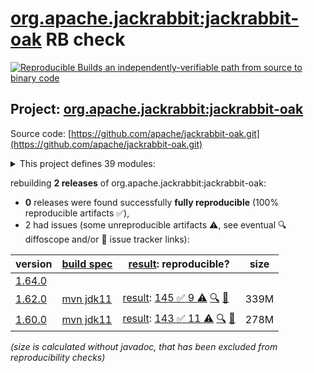 [org.apache.jackrabbit:jackrabbit-oak](https://central.sonatype.com/artifact/org.apache.jackrabbit/jackrabbit-oak/versions) RB check
=======

[![Reproducible Builds](https://reproducible-builds.org/images/logos/rb.svg) an independently-verifiable path from source to binary code](https://reproducible-builds.org/)

## Project: [org.apache.jackrabbit:jackrabbit-oak](https://central.sonatype.com/artifact/org.apache.jackrabbit/jackrabbit-oak/versions)

Source code: [https://github.com/apache/jackrabbit-oak.git](https://github.com/apache/jackrabbit-oak.git)

<details><summary>This project defines 39 modules:</summary>

* [org.apache.jackrabbit:oak-api](https://central.sonatype.com/artifact/org.apache.jackrabbit/oak-api/1.62.0)
* [org.apache.jackrabbit:oak-auth-external](https://central.sonatype.com/artifact/org.apache.jackrabbit/oak-auth-external/1.62.0)
* [org.apache.jackrabbit:oak-auth-ldap](https://central.sonatype.com/artifact/org.apache.jackrabbit/oak-auth-ldap/1.62.0)
* [org.apache.jackrabbit:oak-authorization-cug](https://central.sonatype.com/artifact/org.apache.jackrabbit/oak-authorization-cug/1.62.0)
* [org.apache.jackrabbit:oak-authorization-principalbased](https://central.sonatype.com/artifact/org.apache.jackrabbit/oak-authorization-principalbased/1.62.0)
* [org.apache.jackrabbit:oak-blob](https://central.sonatype.com/artifact/org.apache.jackrabbit/oak-blob/1.62.0)
* [org.apache.jackrabbit:oak-blob-cloud](https://central.sonatype.com/artifact/org.apache.jackrabbit/oak-blob-cloud/1.62.0)
* [org.apache.jackrabbit:oak-blob-cloud-azure](https://central.sonatype.com/artifact/org.apache.jackrabbit/oak-blob-cloud-azure/1.62.0)
* [org.apache.jackrabbit:oak-blob-plugins](https://central.sonatype.com/artifact/org.apache.jackrabbit/oak-blob-plugins/1.62.0)
* [org.apache.jackrabbit:oak-commons](https://central.sonatype.com/artifact/org.apache.jackrabbit/oak-commons/1.62.0)
* [org.apache.jackrabbit:oak-core](https://central.sonatype.com/artifact/org.apache.jackrabbit/oak-core/1.62.0)
* [org.apache.jackrabbit:oak-core-spi](https://central.sonatype.com/artifact/org.apache.jackrabbit/oak-core-spi/1.62.0)
* [org.apache.jackrabbit:oak-exercise](https://central.sonatype.com/artifact/org.apache.jackrabbit/oak-exercise/1.62.0)
* [org.apache.jackrabbit:oak-http](https://central.sonatype.com/artifact/org.apache.jackrabbit/oak-http/1.62.0)
* [org.apache.jackrabbit:oak-it](https://central.sonatype.com/artifact/org.apache.jackrabbit/oak-it/1.62.0)
* [org.apache.jackrabbit:oak-jackrabbit-api](https://central.sonatype.com/artifact/org.apache.jackrabbit/oak-jackrabbit-api/1.62.0)
* [org.apache.jackrabbit:oak-jcr](https://central.sonatype.com/artifact/org.apache.jackrabbit/oak-jcr/1.62.0)
* [org.apache.jackrabbit:oak-lucene](https://central.sonatype.com/artifact/org.apache.jackrabbit/oak-lucene/1.62.0)
* [org.apache.jackrabbit:oak-parent](https://central.sonatype.com/artifact/org.apache.jackrabbit/oak-parent/1.62.0)
* [org.apache.jackrabbit:oak-pojosr](https://central.sonatype.com/artifact/org.apache.jackrabbit/oak-pojosr/1.62.0)
* [org.apache.jackrabbit:oak-query-spi](https://central.sonatype.com/artifact/org.apache.jackrabbit/oak-query-spi/1.62.0)
* [org.apache.jackrabbit:oak-run](https://central.sonatype.com/artifact/org.apache.jackrabbit/oak-run/1.62.0)
* [org.apache.jackrabbit:oak-run-commons](https://central.sonatype.com/artifact/org.apache.jackrabbit/oak-run-commons/1.62.0)
* [org.apache.jackrabbit:oak-run-elastic](https://central.sonatype.com/artifact/org.apache.jackrabbit/oak-run-elastic/1.62.0)
* [org.apache.jackrabbit:oak-search](https://central.sonatype.com/artifact/org.apache.jackrabbit/oak-search/1.62.0)
* [org.apache.jackrabbit:oak-search-elastic](https://central.sonatype.com/artifact/org.apache.jackrabbit/oak-search-elastic/1.62.0)
* [org.apache.jackrabbit:oak-search-mt](https://central.sonatype.com/artifact/org.apache.jackrabbit/oak-search-mt/1.62.0)
* [org.apache.jackrabbit:oak-security-spi](https://central.sonatype.com/artifact/org.apache.jackrabbit/oak-security-spi/1.62.0)
* [org.apache.jackrabbit:oak-segment-aws](https://central.sonatype.com/artifact/org.apache.jackrabbit/oak-segment-aws/1.62.0)
* [org.apache.jackrabbit:oak-segment-azure](https://central.sonatype.com/artifact/org.apache.jackrabbit/oak-segment-azure/1.62.0)
* [org.apache.jackrabbit:oak-segment-remote](https://central.sonatype.com/artifact/org.apache.jackrabbit/oak-segment-remote/1.62.0)
* [org.apache.jackrabbit:oak-segment-tar](https://central.sonatype.com/artifact/org.apache.jackrabbit/oak-segment-tar/1.62.0)
* [org.apache.jackrabbit:oak-shaded-guava](https://central.sonatype.com/artifact/org.apache.jackrabbit/oak-shaded-guava/1.62.0)
* [org.apache.jackrabbit:oak-solr-core](https://central.sonatype.com/artifact/org.apache.jackrabbit/oak-solr-core/1.62.0)
* [org.apache.jackrabbit:oak-solr-osgi](https://central.sonatype.com/artifact/org.apache.jackrabbit/oak-solr-osgi/1.62.0)
* [org.apache.jackrabbit:oak-store-composite](https://central.sonatype.com/artifact/org.apache.jackrabbit/oak-store-composite/1.62.0)
* [org.apache.jackrabbit:oak-store-document](https://central.sonatype.com/artifact/org.apache.jackrabbit/oak-store-document/1.62.0)
* [org.apache.jackrabbit:oak-store-spi](https://central.sonatype.com/artifact/org.apache.jackrabbit/oak-store-spi/1.62.0)
* [org.apache.jackrabbit:oak-upgrade](https://central.sonatype.com/artifact/org.apache.jackrabbit/oak-upgrade/1.62.0)
</details>

rebuilding **2 releases** of org.apache.jackrabbit:jackrabbit-oak:
- **0** releases were found successfully **fully reproducible** (100% reproducible artifacts :white_check_mark:),
- 2 had issues (some unreproducible artifacts :warning:, see eventual :mag: diffoscope and/or :memo: issue tracker links):

| version | [build spec](/BUILDSPEC.md) | [result](https://reproducible-builds.org/docs/jvm/): reproducible? | size |
| -- | --------- | ------ | -- |
| [1.64.0](https://central.sonatype.com/artifact/org.apache.jackrabbit/oak-parent/1.64.0/pom) | | | |
| [1.62.0](https://central.sonatype.com/artifact/org.apache.jackrabbit/jackrabbit-oak/1.62.0/pom) | [mvn jdk11](jackrabbit-oak-1.62.0.buildspec) | [result](jackrabbit-oak-1.62.0.buildinfo): [145 :white_check_mark:  9 :warning:](jackrabbit-oak-1.62.0.buildcompare) [:mag:](jackrabbit-oak-1.62.0.diffoscope) [:memo:](https://issues.apache.org/jira/browse/OAK-10662) | 339M |
| [1.60.0](https://central.sonatype.com/artifact/org.apache.jackrabbit/jackrabbit-oak/1.60.0/pom) | [mvn jdk11](jackrabbit-oak-1.60.0.buildspec) | [result](jackrabbit-oak-1.60.0.buildinfo): [143 :white_check_mark:  11 :warning:](jackrabbit-oak-1.60.0.buildcompare) [:mag:](jackrabbit-oak-1.60.0.diffoscope) [:memo:](https://issues.apache.org/jira/browse/OAK-10662) | 278M |

<i>(size is calculated without javadoc, that has been excluded from reproducibility checks)</i>
